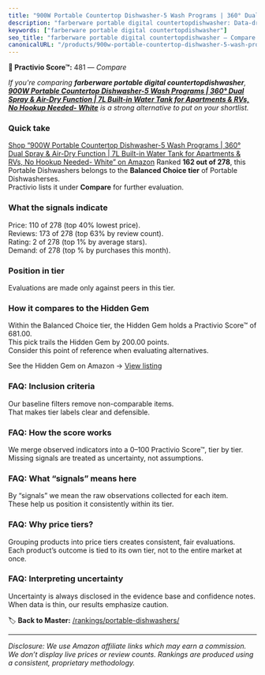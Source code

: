 ```yaml
---
title: "900W Portable Countertop Dishwasher-5 Wash Programs | 360° Dual Spray & Air-Dry Function | 7L Built-in Water Tank for Apartments & RVs, No Hookup Needed- White"
description: "farberware portable digital countertopdishwasher: Data-driven ranking using the Practivio Score™. Positioned by quality, value, demand, findability, momentum."
keywords: ["farberware portable digital countertopdishwasher"]
seo_title: "farberware portable digital countertopdishwasher — Compare (2025)"
canonicalURL: "/products/900w-portable-countertop-dishwasher-5-wash-programs-360-dual-spray-air-dry-function-7l-built-in-water-tank-for-apartments-rvs-no-hookup-needed-white-B0F84CN5YG/"
---
```


**🛒 Practivio Score™:** 481 — _Compare_


*If you're comparing **farberware portable digital countertopdishwasher**, **[900W Portable Countertop Dishwasher-5 Wash Programs | 360° Dual Spray & Air-Dry Function | 7L Built-in Water Tank for Apartments & RVs, No Hookup Needed- White](https://www.amazon.com/dp/B0F84CN5YG?tag=practivio-20)** is a strong alternative to put on your shortlist.*
### Quick take
[Shop “900W Portable Countertop Dishwasher-5 Wash Programs | 360° Dual Spray & Air-Dry Function | 7L Built-in Water Tank for Apartments & RVs, No Hookup Needed- White” on Amazon](https://www.amazon.com/dp/B0F84CN5YG?tag=practivio-20)
Ranked **162 out of 278**, this Portable Dishwashers belongs to the **Balanced Choice tier** of Portable Dishwasherses.  
Practivio lists it under **Compare** for further evaluation.

### What the signals indicate
Price: 110 of 278 (top 40% lowest price).  
Reviews: 173 of 278 (top 63% by review count).  
Rating: 2 of 278 (top 1% by average stars).  
Demand:  of 278 (top % by purchases this month).

### Position in tier
Evaluations are made only against peers in this tier.

### How it compares to the Hidden Gem
Within the Balanced Choice tier, the Hidden Gem holds a Practivio Score™ of 681.00.  
This pick trails the Hidden Gem by 200.00 points.  
Consider this point of reference when evaluating alternatives.  

See the Hidden Gem on Amazon → [View listing](https://www.amazon.com/dp/B0B9GJFNLX?tag=practivio-20)

### FAQ: Inclusion criteria
Our baseline filters remove non-comparable items.  
That makes tier labels clear and defensible.

### FAQ: How the score works
We merge observed indicators into a 0–100 Practivio Score™, tier by tier.  
Missing signals are treated as uncertainty, not assumptions.

### FAQ: What “signals” means here
By “signals” we mean the raw observations collected for each item.  
These help us position it consistently within its tier.

### FAQ: Why price tiers?
Grouping products into price tiers creates consistent, fair evaluations.  
Each product’s outcome is tied to its own tier, not to the entire market at once.

### FAQ: Interpreting uncertainty
Uncertainty is always disclosed in the evidence base and confidence notes.  
When data is thin, our results emphasize caution.

<!-- Missing template for Compare/CompareWithinPriceClass -->


🏷️ **Back to Master:** [/rankings/portable-dishwashers/](/rankings/portable-dishwashers/)

---
_Disclosure: We use Amazon affiliate links which may earn a commission. We don’t display live prices or review counts. Rankings are produced using a consistent, proprietary methodology._

